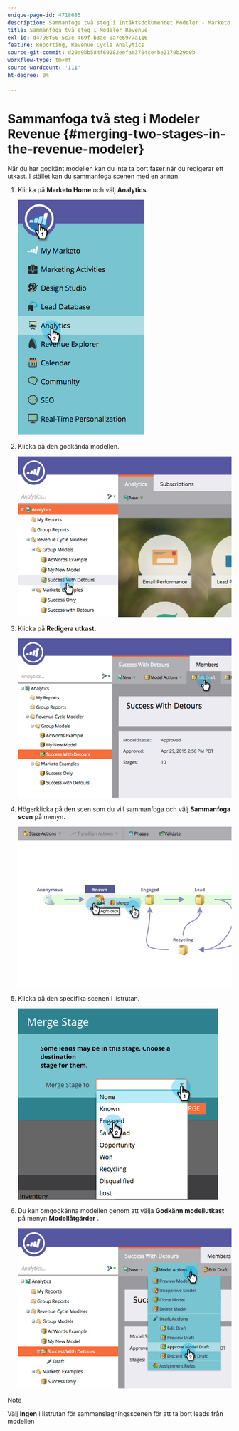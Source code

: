 ```yaml
---
unique-page-id: 4718685
description: Sammanfoga två steg i Intäktsdokumentet Modeler - Marketo Docs - Produktdokumentation
title: Sammanfoga två steg i Modeler Revenue
exl-id: d4798f50-5c3e-469f-b3ae-0a7e6977a116
feature: Reporting, Revenue Cycle Analytics
source-git-commit: d20a9bb584f69282eefae3704ce4be2179b29d0b
workflow-type: tm+mt
source-wordcount: '111'
ht-degree: 0%

---
```


# Sammanfoga två steg i Modeler Revenue {#merging-two-stages-in-the-revenue-modeler}

När du har godkänt modellen kan du inte ta bort faser när du redigerar ett utkast. I stället kan du sammanfoga scenen med en annan.

1. Klicka på **Marketo Home** och välj **Analytics**.

   ![](assets/image2015-4-29-14-3a59-3a9.png)

1. Klicka på den godkända modellen.

   ![](assets/image2015-4-29-15-3a3-3a15.png)

1. Klicka på **Redigera utkast.**

   ![](assets/image2015-4-29-15-3a7-3a3.png)

1. Högerklicka på den scen som du vill sammanfoga och välj **Sammanfoga scen** på menyn.

   ![](assets/image2015-4-29-15-3a10-3a6.png)

1. Klicka på den specifika scenen i listrutan.

   ![](assets/image2015-4-29-15-3a52-3a5.png)

1. Du kan omgodkänna modellen genom att välja **Godkänn modellutkast** på menyn **Modellåtgärder** .

   ![](assets/image2015-4-29-16-3a5-3a53.png)

>[!NOTE]
>
>Välj **Ingen** i listrutan för sammanslagningsscenen för att ta bort leads från modellen
